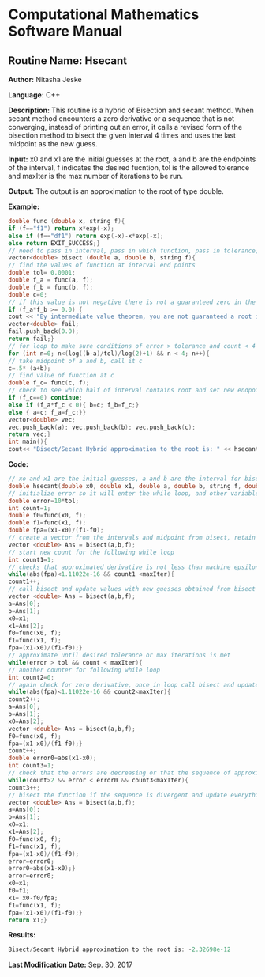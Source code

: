 # Computational Mathematics Software Manual

## **Routine Name:** Hsecant

**Author:** Nitasha Jeske

**Language:** C++

**Description:** This routine is a hybrid of Bisection and secant method. When secant method encounters a zero derivative or a sequence that is not converging, instead of printing out an error, it calls a revised form of the bisection method to bisect the given interval 4 times and uses the last midpoint as the new guess. 

**Input:** x0 and x1 are the initial guesses at the root, a and b are the endpoints of the interval, f indicates the desired fucntion, tol is the allowed tolerance and maxIter is the max number of iterations to be run.

**Output:** The output is an approximation to the root of type double.

**Example:** 
```C++
double func (double x, string f){
if (f=="f1") return x*exp(-x);
else if (f=="df1") return exp(-x)-x*exp(-x);
else return EXIT_SUCCESS;}
// need to pass in interval, pass in which function, pass in tolerance, and a max number of iterations
vector<double> bisect (double a, double b, string f){
// find the values of function at interval end points
double tol= 0.0001;
double f_a = func(a, f);
double f_b = func(b, f);
double c=0;
// if this value is not negative there is not a guaranteed zero in the interval so return an error message
if (f_a*f_b >= 0.0) {
cout << "By intermediate value theorem, you are not guaranteed a root in this interval. Please provide a new interval." << endl;
vector<double> fail;
fail.push_back(0.0);
return fail;}
// for loop to make sure conditions of error > tolerance and count < 4
for (int n=0; n<(log((b-a)/tol)/log(2)+1) && n < 4; n++){
// take midpoint of a and b, call it c
c=.5* (a+b);
// find value of function at c
double f_c= func(c, f);
// check to see which half of interval contains root and set new endpoints a and b
if (f_c==0) continue;
else if (f_a*f_c < 0){ b=c; f_b=f_c;}
else { a=c; f_a=f_c;}}
vector<double> vec;
vec.push_back(a); vec.push_back(b); vec.push_back(c);
return vec;}
int main(){
cout<< "Bisect/Secant Hybrid approximation to the root is: " << hsecant(1.0, 1.5, -10, 9, "f1", .0001, 10) << endl;
```

**Code:**
```C++
// xo and x1 are the initial guesses, a and b are the interval for bisection to work, f and df identify which function and derivative in the func function
double hsecant(double x0, double x1, double a, double b, string f, double tol, int maxIter){
// initialize error so it will enter the while loop, and other variables
double error=10*tol;
int count=1;
double f0=func(x0, f);
double f1=func(x1, f);
double fpa=(x1-x0)/(f1-f0);
// create a vector from the intervals and midpoint from bisect, retain endpoints in case bisect needs to be called multiple times
vector <double> Ans = bisect(a,b,f);
// start new count for the following while loop
int count1=1;
// checks that approximated derivative is not less than machine epsilon, added counter to avoid infinite loop
while(abs(fpa)<1.11022e-16 && count1 <maxIter){
count1++;
// call bisect and update values with new guesses obtained from bisect
vector <double> Ans = bisect(a,b,f);
a=Ans[0];
b=Ans[1];
x0=x1;
x1=Ans[2];
f0=func(x0, f);
f1=func(x1, f);
fpa=(x1-x0)/(f1-f0);}
// approximate until desired tolerance or max iterations is met
while(error > tol && count < maxIter){
// another counter for following while loop
int count2=0;
// again check for zero derivative, once in loop call bisect and update values
while(abs(fpa)<1.11022e-16 && count2<maxIter){
count2++;
a=Ans[0];
b=Ans[1];
x0=Ans[2];
vector <double> Ans = bisect(a,b,f);
f0=func(x0, f);
fpa=(x1-x0)/(f1-f0);}
count++;
double error0=abs(x1-x0);
int count3=1;
// check that the errors are decreasing or that the sequence of approximations is converging
while(count>2 && error < error0 && count3<maxIter){
count3++;
// bisect the function if the sequence is divergent and update everything
vector <double> Ans = bisect(a,b,f);
a=Ans[0];
b=Ans[1];
x0=x1;
x1=Ans[2];
f0=func(x0, f);
f1=func(x1, f);
fpa=(x1-x0)/(f1-f0);
error=error0;
error0=abs(x1-x0);}
error=error0;
x0=x1;
f0=f1;
x1= x0-f0/fpa;
f1=func(x1, f);
fpa=(x1-x0)/(f1-f0);}
return x1;}
```

**Results:**  
```C++
Bisect/Secant Hybrid approximation to the root is: -2.32698e-12
```

**Last Modification Date:**
Sep. 30, 2017

